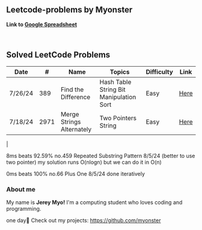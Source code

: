 ## Leetcode-problems by Myonster

**Link to [Google Spreadsheet](https://docs.google.com/spreadsheets/d/1vq68s0KxSqiKH7z1yNyLRWM813CaiUfC0Ec-g0j7f5w/edit?usp=sharing)**

<br>

## Solved LeetCode Problems

| Date    | #    | Name                                                      | Topics                                   | Difficulty | Link                                                                                             |
| ------- | ---- | --------------------------------------------------------- | ---------------------------------------- | ---------- | ------------------------------------------------------------------------------------------------ |
| 7/26/24 | 389  | Find the Difference                                       | Hash Table String Bit Manipulation Sort  | Easy       | [Here](https://leetcode.com/problems/find-the-difference/)                                       |
| 7/18/24 | 2971 | Merge Strings Alternately                                 | Two Pointers String                      | Easy       | [Here](https://leetcode.com/problems/merge-strings-alternately/)                                 |
|
<br>

8ms beats 92.59%
no.459 Repeated Substring Pattern 8/5/24
(better to use two pointer) my solution runs O(nlogn) but we can do it in O(n)

0ms beats 100%
no.66 Plus One 8/5/24
done iteratively



### About me

My name is **Jerey Myo!** I'm a computing student who loves coding and programming.

one day🙏
Check out my projects: https://github.com/myonster

